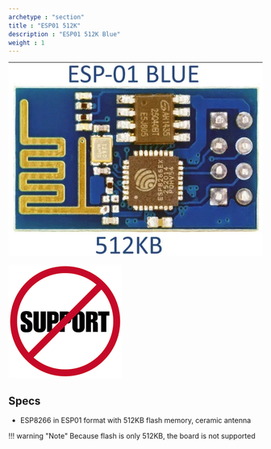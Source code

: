 ```yaml
---
archetype : "section"
title : "ESP01 512K"
description : "ESP01 512K Blue"
weight : 1
---
```


![image](front.png?width=400px)


![image](nosupport.png?width=200px)

## Specs
* ESP8266 in ESP01 format with 512KB flash memory, ceramic antenna 

!!! warning "Note"
    Because flash is only 512KB, the board is not supported 
 


